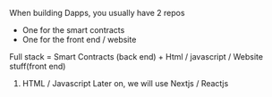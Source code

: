 When building Dapps, you usually have 2 repos

- One for the smart contracts
- One for the front end / website

Full stack = Smart Contracts (back end) + Html / javascript / Website stuff(front end)

1. HTML / Javascript
   Later on, we will use Nextjs / Reactjs
